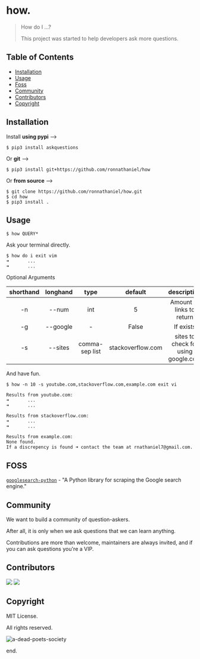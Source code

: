 # how.

> How do I ...?
>
> This project was started to help developers ask more questions.

## Table of Contents

- [Installation](#installation)
- [Usage](#usage)
- [Foss](#foss)
- [Community](#community)
- [Contributors](#contributors)
- [Copyright](#copyright)




## Installation

Install **using pypi**  -->

    $ pip3 install askquestions
    
Or **git** -->

    $ pip3 install git+https://github.com/ronnathaniel/how
    
Or **from source** -->

    $ git clone https://github.com/ronnathaniel/how.git
    $ cd how
    $ pip3 install .

## Usage

    $ how QUERY*

Ask your terminal directly.

    $ how do i exit vim
    ➜       ...
    ➜       ...

Optional Arguments

**shorthand**|**longhand**|**type**|**default**|**description**
:-----:|:-----:|:-----:|:-----:|:-----:
-n|--num|int|5|Amount of links to return
-g|--google|-|False|If exists
-s|--sites|comma-sep list| stackoverflow.com| sites to check for using google.com
    
And have fun.

    $ how -n 10 -s youtube.com,stackoverflow.com,example.com exit vi
    
    Results from youtube.com:
    ➜       ...
    ➜       ...
   
    Results from stackoverflow.com:
    ➜       ...
    ➜       ...
    
    Results from example.com:
    None found.
    If a discrepency is found ➜ contact the team at rnathaniel7@gmail.com.

## FOSS 

[`googlesearch-python`](https://pypi.org/project/googlesearch-python/) - "A Python library for scraping the Google search engine."


## Community

We want to build a community of question-askers.

After all, it is only when we ask questions that we can learn anything.

Contributions are more than welcome, maintainers are always invited, and if you can ask questions you're a VIP.

## Contributors

[![](https://github.com/ronnathaniel.png?size=50)](https://github.com/ronnathaniel)  [![](https://github.com/itaybachar.png?size=50)](https://github.com/itaybachar)
## Copyright

MIT License. 

All rights reserved.

![a-dead-poets-society](https://cdn.quotesgram.com/img/59/18/595506754-m_1918662_hxtIlAK3iZaf.jpg)

end.